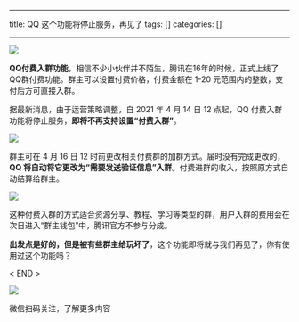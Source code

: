 
--- 
title:  QQ 这个功能将停止服务，再见了 
tags: []
categories: [] 

---
<img src="https://img-blog.csdnimg.cn/img_convert/37265c0e12e1574a96b9b944c05365e3.png">

**QQ付费入群功能**，相信不少小伙伴并不陌生，腾讯在16年的时候，正式上线了QQ群付费功能。群主可以设置付费价格，付费金额在 1-20 元范围内的整数，支付后方可直接入群。

据最新消息，由于运营策略调整，自 2021 年 4 月 14 日 12 点起，QQ 付费入群功能将停止服务，**即将不再支持设置“付费入群”**。

<img src="https://img-blog.csdnimg.cn/img_convert/f92b839cf63034f7b9a154632e9ccec7.png">

群主可在 4 月 16 日 12 时前更改相关付费群的加群方式。届时没有完成更改的，**QQ 将自动将它更改为“需要发送验证信息”入群**。付费进群的收入，按照原方式自动结算给群主。

<img src="https://img-blog.csdnimg.cn/img_convert/4c56df86625dce89316ebd31a3ae5070.png">

这种付费入群的方式适合资源分享、教程、学习等类型的群，用户入群的费用会在次日进入“群主钱包”中，腾讯官方不参与分成。

**出发点是好的，但是被有些群主给玩坏了**，这个功能即将就与我们再见了，你有使用过这个功能吗？

&lt; END &gt;

<img src="https://img-blog.csdnimg.cn/img_convert/92104d5c36b27e905ca488c51703025a.gif">

微信扫码关注，了解更多内容
